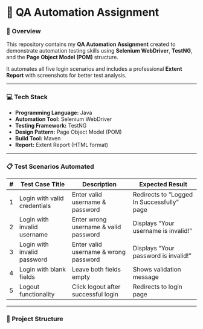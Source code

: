 # 🧪 QA Automation Assignment

### :rocket: Overview
This repository contains my **QA Automation Assignment** created to demonstrate automation testing skills using **Selenium WebDriver**, **TestNG**, and the **Page Object Model (POM)** structure.  

It automates all five login scenarios and includes a professional **Extent Report** with screenshots for better test analysis.

---

### :computer: Tech Stack
- **Programming Language:** Java  
- **Automation Tool:** Selenium WebDriver  
- **Testing Framework:** TestNG  
- **Design Pattern:** Page Object Model (POM)  
- **Build Tool:** Maven  
- **Report:** Extent Report (HTML format)  

---

### :clipboard: Test Scenarios Automated
| # | Test Case Title | Description | Expected Result |
|:-:|------------------|-------------|-----------------|
| 1 | Login with valid credentials | Enter valid username & password | Redirects to “Logged In Successfully” page |
| 2 | Login with invalid username | Enter wrong username & valid password | Displays “Your username is invalid!” |
| 3 | Login with invalid password | Enter valid username & wrong password | Displays “Your password is invalid!” |
| 4 | Login with blank fields | Leave both fields empty | Shows validation message |
| 5 | Logout functionality | Click logout after successful login | Redirects to login page |

---

### :file_folder: Project Structure
